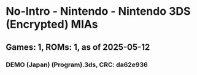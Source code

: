 # No-Intro - Nintendo - Nintendo 3DS (Encrypted) MIAs
## Games: 1, ROMs: 1, as of 2025-05-12

### DEMO (Japan) (Program).3ds, CRC: da62e936
